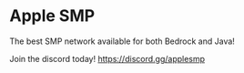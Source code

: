 # Apple SMP

The best SMP network available for both Bedrock and Java!

Join the discord today! https://discord.gg/applesmp
